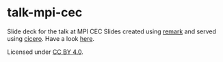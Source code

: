 # talk-mpi-cec

Slide deck for the talk at MPI CEC
Slides created using [remark] and served using [cicero]. Have a look [here].

Licensed under [CC BY 4.0].

[remark]: https://github.com/gnab/remark
[cicero]: https://github.com/bast/cicero
[here]:  http://cicero.xyz/v2/remark/github/robertodr/talk-mpi-cec/master/talk.mkd/?style=rainbow
[CC BY 4.0]: https://creativecommons.org/licenses/by/4.0/
